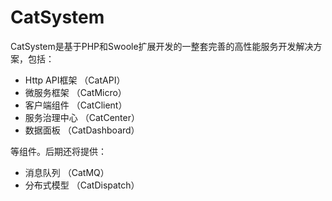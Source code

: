 # CatSystem

CatSystem是基于PHP和Swoole扩展开发的一整套完善的高性能服务开发解决方案，包括：

* Http API框架 （CatAPI）
* 微服务框架 （CatMicro）
* 客户端组件 （CatClient）
* 服务治理中心 （CatCenter）
* 数据面板 （CatDashboard）

等组件。后期还将提供：

* 消息队列 （CatMQ）
* 分布式模型 （CatDispatch）

